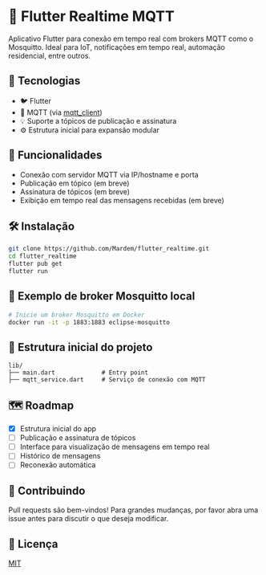 # 📡 Flutter Realtime MQTT

Aplicativo Flutter para conexão em tempo real com brokers MQTT como o Mosquitto. Ideal para IoT,
notificações em tempo real, automação residencial, entre outros.

## 🔧 Tecnologias

- 🐦 Flutter
- 📡 MQTT (via [mqtt_client](https://pub.dev/packages/mqtt_client))
- 💡 Suporte a tópicos de publicação e assinatura
- ⚙️ Estrutura inicial para expansão modular

## 🚀 Funcionalidades

- Conexão com servidor MQTT via IP/hostname e porta
- Publicação em tópico (em breve)
- Assinatura de tópicos (em breve)
- Exibição em tempo real das mensagens recebidas (em breve)

## 🛠️ Instalação

```bash
git clone https://github.com/Mardem/flutter_realtime.git
cd flutter_realtime
flutter pub get
flutter run
```

## 📍 Exemplo de broker Mosquitto local

```bash
# Inicie um broker Mosquitto em Docker
docker run -it -p 1883:1883 eclipse-mosquitto
```

## 📌 Estrutura inicial do projeto

```
lib/
├── main.dart             # Entry point
├── mqtt_service.dart     # Serviço de conexão com MQTT
```

## 🗺️ Roadmap

- [x] Estrutura inicial do app
- [ ] Publicação e assinatura de tópicos
- [ ] Interface para visualização de mensagens em tempo real
- [ ] Histórico de mensagens
- [ ] Reconexão automática

## 🤝 Contribuindo

Pull requests são bem-vindos! Para grandes mudanças, por favor abra uma issue antes para discutir o
que deseja modificar.

## 📄 Licença

[MIT](LICENSE)